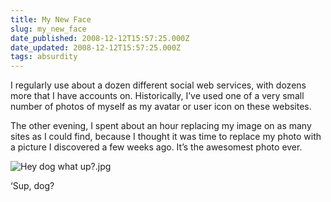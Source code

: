```yaml
---
title: My New Face
slug: my_new_face
date_published: 2008-12-12T15:57:25.000Z
date_updated: 2008-12-12T15:57:25.000Z
tags: absurdity
---
```


I regularly use about a dozen different social web services, with dozens more that I have accounts on. Historically, I’ve used one of a very small number of photos of myself as my avatar or user icon on these websites.

The other evening, I spent about an hour replacing my image on as many sites as I could find, because I thought it was time to replace my photo with a picture I discovered a few weeks ago. It’s the awesomest photo ever.

![Hey dog what up?.jpg](https://cdn.glitch.global/d45aff89-36ba-46db-8c7c-3da7c8a93931/Hey%20dog%20what%20up%3F.jpg?v=1674062987862)

‘Sup, dog?
